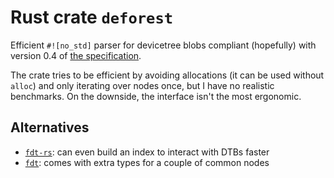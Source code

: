# Rust crate `deforest`

Efficient `#![no_std]` parser for devicetree blobs compliant (hopefully) with version 0.4 of [the specification][spec].

The crate tries to be efficient by avoiding allocations (it can be used without `alloc`) and only iterating over nodes once, but I have no realistic benchmarks.
On the downside, the interface isn't the most ergonomic.

[spec]: https://www.devicetree.org/specifications

## Alternatives
- [`fdt-rs`](https://github.com/rs-embedded/fdt-rs): can even build an index to interact with DTBs faster
- [`fdt`](https://github.com/repnop/fdt): comes with extra types for a couple of common nodes
